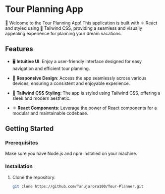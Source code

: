 # Tour Planning App

🚀 Welcome to the Tour Planning App! This application is built with ⚛️ React and styled using 🌈 Tailwind CSS, providing a seamless and visually appealing experience for planning your dream vacations.

## Features

- 🖥️ **Intuitive UI**: Enjoy a user-friendly interface designed for easy navigation and efficient tour planning.

- 📱 **Responsive Design**: Access the app seamlessly across various devices, ensuring a consistent and enjoyable experience.

- 🎨 **Tailwind CSS Styling**: The app is styled using Tailwind CSS, offering a sleek and modern aesthetic.

- ⚛️ **React Components**: Leverage the power of React components for a modular and maintainable codebase.

## Getting Started

### Prerequisites

Make sure you have Node.js and npm installed on your machine.

### Installation

1. Clone the repository:

   ```bash
   git clone https://github.com/Tanujarora100/Tour-Planner.git

